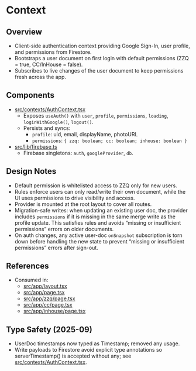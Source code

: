 # Context

## Overview
- Client-side authentication context providing Google Sign-In, user profile, and permissions from Firestore.
- Bootstraps a user document on first login with default permissions (ZZQ = true, CC/InHouse = false).
- Subscribes to live changes of the user document to keep permissions fresh across the app.

## Components
- [src/contexts/AuthContext.tsx](src/contexts/AuthContext.tsx)
  - Exposes `useAuth()` with `user`, `profile`, `permissions`, `loading`, `loginWithGoogle()`, `logout()`.
  - Persists and syncs:
    - `profile`: uid, email, displayName, photoURL
    - `permissions`: `{ zzq: boolean; cc: boolean; inhouse: boolean }`
- [src/lib/firebase.ts](src/lib/firebase.ts)
  - Firebase singletons: `auth`, `googleProvider`, `db`.

## Design Notes
- Default permission is whitelisted access to ZZQ only for new users.
- Rules enforce users can only read/write their own document, while the UI uses permissions to drive visibility and access.
- Provider is mounted at the root layout to cover all routes.
- Migration-safe writes: when updating an existing user doc, the provider includes `permissions` if it is missing in the same merge write as the profile update. This satisfies rules and avoids “missing or insufficient permissions” errors on older documents.
- On auth changes, any active user-doc `onSnapshot` subscription is torn down before handling the new state to prevent “missing or insufficient permissions” errors after sign-out.

## References
- Consumed in:
  - [src/app/layout.tsx](src/app/layout.tsx)
  - [src/app/page.tsx](src/app/page.tsx)
  - [src/app/zzq/page.tsx](src/app/zzq/page.tsx)
  - [src/app/cc/page.tsx](src/app/cc/page.tsx)
  - [src/app/inhouse/page.tsx](src/app/inhouse/page.tsx)

## Type Safety (2025-09)
- UserDoc timestamps now typed as Timestamp; removed any usage.
- Write payloads to Firestore avoid explicit type annotations so serverTimestamp() is accepted without any; see [src/contexts/AuthContext.tsx](src/contexts/AuthContext.tsx).